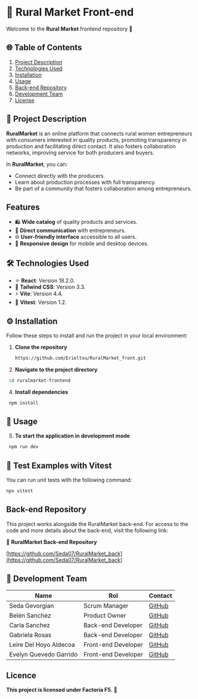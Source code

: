 # 🌳 Rural Market Front-end

Welcome to the **Rural Market** frontend repository 🌟

## 🌐 Table of Contents

1. [Project Description](#-project-description)
2. [Technologies Used](#-technologies-used)
3. [Installation](#-installation)
4. [Usage](#-usage)
5. [Back-end Repository](#-back-end-repository)
6. [Development Team](#-development-team)
7. [License](#-license)

## 📖 Project Description

**RuralMarket** is an online platform that connects rural women entrepreneurs with consumers interested in quality products, promoting transparency in production and facilitating direct contact. It also fosters collaboration networks, improving service for both producers and buyers.

In **RuralMarket**, you can:

- Connect directly with the producers.
- Learn about production processes with full transparency.
- Be part of a community that fosters collaboration among entrepreneurs.

## Features

- 🛍️ **Wide catalog** of quality products and services.
- 💬 **Direct communication** with entrepreneurs.
- 🌐 **User-friendly interface** accessible to all users.
- 📱 **Responsive design** for mobile and desktop devices.

## 🛠 Technologies Used

- ⚛️ **React**: Version 18.2.0.
- 💨 **Tailwind CSS**: Version 3.3.
- ⚡ **Vite**: Version 4.4.
- 🧪 **Vitest**: Version 1.2.

## ⚙️ Installation

Follow these steps to install and run the project in your local environment:

1. **Clone the repository**
   ```bash
   https://github.com/Erieltxu/RuralMarket_front.git
   ```
2. **Navigate to the project directory**
  ```bash
   cd ruralmarket-frontend
 ```
4. **Install dependencies**
  ```bash
   npm install
 ```

## 🚀 Usage

5. **To start the application in development mode**
  ```bash
   npm run dev
 ```

## 🧪 Test Examples with Vitest

You can run unit tests with the following command:

 ```bash
npx vitest
 ```

## Back-end Repository

This project works alongside the RuralMarket back-end. For access to the code and more details about the back-end, visit the following link:

🔗 **RuralMarket Back-end Repository**

[https://github.com/Seda07/RuralMarket_back](https://github.com/Seda07/RuralMarket_back)

## 👥 Development Team

| Name               | Rol                   | Contact                     |
|----------------------|-----------------------|-------------------------------|
| Seda Gevorgian         | Scrum Manager | [GitHub](https://github.com/Seda07) |
| Belén Sanchez         | Product Owner | [GitHub](https://github.com/Belensanchez1989) |
| Carla Sanchez   | Back-end Developer | [GitHub](https://github.com/Carlassanchez24) |
| Gabriela Rosas        | Back-end Developer  | [GitHub](https://github.com/GabyRosas) |
| Leire Del Hoyo Aldecoa   | Front-end Developer  | [GitHub](https://github.com/Erieltxu)
| Evelyn Quevedo Garrido       | Front-end Developer   | [GitHub](https://github.com/evymari)  


## Licence

**This project is licensed under Factoría F5.** 📄
   
